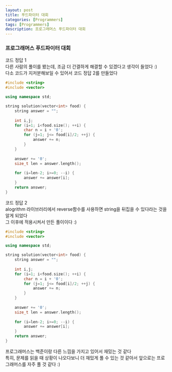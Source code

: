```yaml
---
layout: post
title: 푸드파이터 대회
categories: [Programmers]
tags: [Programmers]
description: 프로그래머스 푸드파이터 대회
---
```


### 프로그래머스 푸드파이터 대회

코드 정답 1    
다른 사람의 풀이를 봤는데, 조금 더 간결하게 해결할 수 있겠다고 생각이 들었다 :)     
다소 코드가 지저분해보일 수 있어서 코드 정답 2를 만들었다

```c++
#include <string>
#include <vector>

using namespace std;

string solution(vector<int> food) {
    string answer = "";
    
    int i,j;
    for (i=1; i<food.size(); ++i) {
        char n = i + '0';
        for (j=1; j<= food[i]/2; ++j) {
            answer += n;
        }
    }
    
    answer += '0';
    size_t len = answer.length();
    
    for (i=len-2; i>=0; --i) {
        answer += answer[i];
    }
    return answer;
}
```


코드 정답 2     
alogrithm 라이브러리에서 reverse함수를 사용하면 string을 뒤집을 수 있다라는 것을 알게 되었다    
그 이후에 적용시켜서 만든 풀이이다 :)   

```c++
#include <string>
#include <vector>

using namespace std;

string solution(vector<int> food) {
    string answer = "";
    
    int i,j;
    for (i=1; i<food.size(); ++i) {
        char n = i + '0';
        for (j=1; j<= food[i]/2; ++j) {
            answer += n;
        }
    }
    
    answer += '0';
    size_t len = answer.length();
    
    for (i=len-2; i>=0; --i) {
        answer += answer[i];
    }
    return answer;
}
```

프로그래머스는 백준이랑 다른 느낌을 가지고 있어서 재밌는 것 같다    
특히, 문제를 읽을 때 상황이 나오다보니 더 재밌게 풀 수 있는 것 같아서 앞으로는 프로그래머스를 자주 풀 것 같다 :)    
